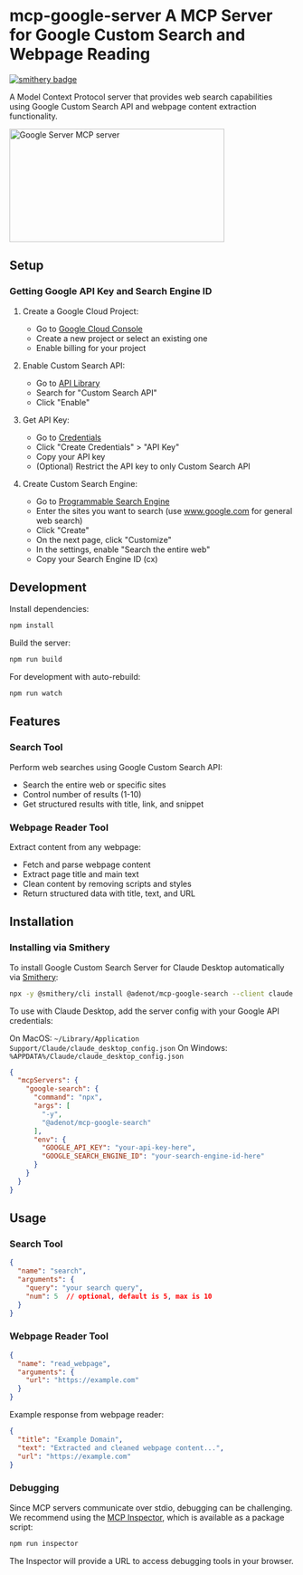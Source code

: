 # mcp-google-server A MCP Server for Google Custom Search and Webpage Reading
[![smithery badge](https://smithery.ai/badge/@adenot/mcp-google-search)](https://smithery.ai/server/@adenot/mcp-google-search)

A Model Context Protocol server that provides web search capabilities using Google Custom Search API and webpage content extraction functionality.

<a href="https://glama.ai/mcp/servers/05vc0lafp9"><img width="380" height="200" src="https://glama.ai/mcp/servers/05vc0lafp9/badge" alt="Google Server MCP server" /></a>

## Setup

### Getting Google API Key and Search Engine ID

1. Create a Google Cloud Project:
   - Go to [Google Cloud Console](https://console.cloud.google.com/)
   - Create a new project or select an existing one
   - Enable billing for your project

2. Enable Custom Search API:
   - Go to [API Library](https://console.cloud.google.com/apis/library)
   - Search for "Custom Search API"
   - Click "Enable"

3. Get API Key:
   - Go to [Credentials](https://console.cloud.google.com/apis/credentials)
   - Click "Create Credentials" > "API Key"
   - Copy your API key
   - (Optional) Restrict the API key to only Custom Search API

4. Create Custom Search Engine:
   - Go to [Programmable Search Engine](https://programmablesearchengine.google.com/create/new)
   - Enter the sites you want to search (use www.google.com for general web search)
   - Click "Create"
   - On the next page, click "Customize"
   - In the settings, enable "Search the entire web"
   - Copy your Search Engine ID (cx)

## Development

Install dependencies:
```bash
npm install
```

Build the server:
```bash
npm run build
```

For development with auto-rebuild:
```bash
npm run watch
```

## Features

### Search Tool
Perform web searches using Google Custom Search API:
- Search the entire web or specific sites
- Control number of results (1-10)
- Get structured results with title, link, and snippet

### Webpage Reader Tool
Extract content from any webpage:
- Fetch and parse webpage content
- Extract page title and main text
- Clean content by removing scripts and styles
- Return structured data with title, text, and URL

## Installation

### Installing via Smithery

To install Google Custom Search Server for Claude Desktop automatically via [Smithery](https://smithery.ai/server/@adenot/mcp-google-search):

```bash
npx -y @smithery/cli install @adenot/mcp-google-search --client claude
```

To use with Claude Desktop, add the server config with your Google API credentials:

On MacOS: `~/Library/Application Support/Claude/claude_desktop_config.json`
On Windows: `%APPDATA%/Claude/claude_desktop_config.json`

```json
{
  "mcpServers": {
    "google-search": {
      "command": "npx",
      "args": [
        "-y",
        "@adenot/mcp-google-search"
      ],
      "env": {
        "GOOGLE_API_KEY": "your-api-key-here",
        "GOOGLE_SEARCH_ENGINE_ID": "your-search-engine-id-here"
      }
    }
  }
}
```

## Usage

### Search Tool
```json
{
  "name": "search",
  "arguments": {
    "query": "your search query",
    "num": 5  // optional, default is 5, max is 10
  }
}
```

### Webpage Reader Tool
```json
{
  "name": "read_webpage",
  "arguments": {
    "url": "https://example.com"
  }
}
```

Example response from webpage reader:
```json
{
  "title": "Example Domain",
  "text": "Extracted and cleaned webpage content...",
  "url": "https://example.com"
}
```

### Debugging

Since MCP servers communicate over stdio, debugging can be challenging. We recommend using the [MCP Inspector](https://github.com/modelcontextprotocol/inspector), which is available as a package script:

```bash
npm run inspector
```

The Inspector will provide a URL to access debugging tools in your browser.
